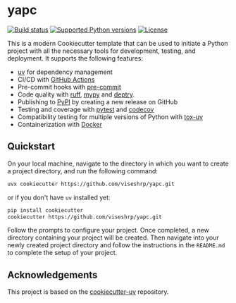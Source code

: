 
# yapc

[![Build status](https://img.shields.io/github/actions/workflow/status/viseshrp/yapc/main.yml?branch=main)](https://github.com/viseshrp/yapc/actions/workflows/main.yml?query=branch%3Amain)
[![Supported Python versions](https://img.shields.io/badge/python-3.9_%7C_3.10_%7C_3.11_%7C_3.12_%7C_3.13-blue?labelColor=grey&color=blue)](https://github.com/viseshrp/yapc/blob/main/pyproject.toml)
[![License](https://img.shields.io/github/license/viseshrp/yapc)](https://img.shields.io/github/license/viseshrp/yapc)

This is a modern Cookiecutter template that can be used to initiate a Python project with all the necessary tools for development, testing, and deployment. It supports the following features:

- [uv](https://docs.astral.sh/uv/) for dependency management
- CI/CD with [GitHub Actions](https://github.com/features/actions)
- Pre-commit hooks with [pre-commit](https://pre-commit.com/)
- Code quality with [ruff](https://github.com/charliermarsh/ruff), [mypy](https://mypy.readthedocs.io/en/stable/) and [deptry](https://github.com/fpgmaas/deptry/).
- Publishing to [PyPI](https://pypi.org) by creating a new release on GitHub
- Testing and coverage with [pytest](https://docs.pytest.org/en/7.1.x/) and [codecov](https://about.codecov.io/)
- Compatibility testing for multiple versions of Python with [tox-uv](https://github.com/tox-dev/tox-uv)
- Containerization with [Docker](https://www.docker.com/)

## Quickstart

On your local machine, navigate to the directory in which you want to
create a project directory, and run the following command:

```bash
uvx cookiecutter https://github.com/viseshrp/yapc.git
```

or if you don't have `uv` installed yet:

```bash
pip install cookiecutter
cookiecutter https://github.com/viseshrp/yapc.git
```

Follow the prompts to configure your project. Once completed, a new directory containing your project will be created. Then navigate into your newly created project directory and follow the instructions in the `README.md` to complete the setup of your project.

## Acknowledgements

This project is based on the [cookiecutter-uv](https://github.com/fpgmaas/cookiecutter-uv)
repository.
